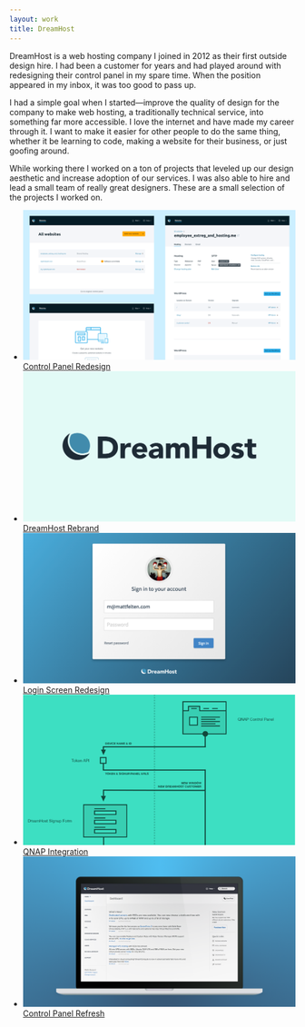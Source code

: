 ```yaml
---
layout: work
title: DreamHost
---
```


DreamHost is a web hosting company I joined in 2012 as their first outside design hire. I had been a customer for years and had played around with redesigning their control panel in my spare time. When the position appeared in my inbox, it was too good to pass up.

I had a simple goal when I started&mdash;improve the quality of design for the company to make web hosting, a traditionally technical service, into something far more accessible. I love the internet and have made my career through it. I want to make it easier for other people to do the same thing, whether it be learning to code, making a website for their business, or just goofing around.

While working there I worked on a ton of projects that leveled up our design aesthetic and increase adoption of our services. I was also able to hire and lead a small team of really great designers. These are a small selection of the projects I worked on.

<ul class="section section-inner project-list">
	<li class="project project-full">
		<a href="control-panel-redesign/" class="image-link">
			<div class="project-image image-link-wrapper">
				<img src="control-panel-redesign.png">
			</div>
			<div class="project-name">Control Panel Redesign</div>
		</a>
	</li>
	<li class="project project-full">
		<a href="rebrand/" class="image-link">
			<div class="project-image image-link-wrapper">
				<img src="rebrand.png">
			</div>
			<div class="project-name">DreamHost Rebrand</div>
		</a>
	</li>
	<li class="project project-half">
		<a href="login-screen/" class="image-link">
			<div class="project-image image-link-wrapper">
				<img src="login-screen.png">
			</div>
			<div class="project-name">Login Screen Redesign</div>
		</a>
	</li>
	<li class="project project-half">
		<a href="qnap-integration/" class="image-link">
			<div class="project-image image-link-wrapper">
				<img src="qnap-integration.png">
			</div>
			<div class="project-name">QNAP Integration</div>
		</a>
	</li>
	<li class="project project-full">
		<a href="panel-reskin/" class="image-link">
			<div class="project-image image-link-wrapper">
				<img src="panel-reskin.png">
			</div>
			<div class="project-name">Control Panel Refresh</div>
		</a>
	</li>
</ul>
